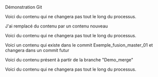 Démonstration Git

Voici du contenu qui ne changera pas tout le long du processus.

J'ai remplacé du contenu par un contenu nouveau

Voici du contenu qui ne changera pas tout le long du processus.

Voici un contenu qui existe dans le commit Exemple_fusion_master_01 et changera dans un commit futur

Voici du contenu présent à partir de la branche "Demo_merge"

Voici du contenu qui ne changera pas tout le long du processus.